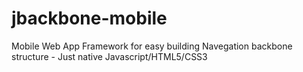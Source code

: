 jbackbone-mobile
================

Mobile Web App Framework for easy building Navegation backbone structure - Just native Javascript/HTML5/CSS3